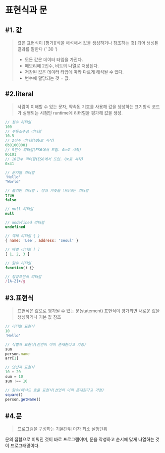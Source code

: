 # 표현식과 문

## #1. 값

> 값은 표현식이 [평가][식을 해석해서 값을 생성하거나 참조하는 것] 되어 생성된 결과를 말한다 (' 30 ')
>
> - 모든 값은 데이터 타입을 가진다.
> - 메모리에 2진수, 비트의 나열로 저장된다.
> - 저장된 값은 데이터 타입에 따라 다르게 해석될 수 있다.
> - 변수에 할당되는 것 = 값.



## #2.literal

> 사람이 이해할 수 있는
> 문자, 약속된 기호를 사용해 값을 생성하는 표기방식
> 코드가 실행되는 시점인 runtime에 리터럴을 평가해 값을 생성.

```js
// 정수 리터럴
100
// 부동소수점 리터럴
10.5
// 2진수 리터럴(0b로 시작)
0b01000001
// 8진수 리터럴(ES6에서 도입. 0o로 시작)
0o101
// 16진수 리터럴(ES6에서 도입. 0x로 시작)
0x41

// 문자열 리터럴
'Hello'
"World"

// 불리언 리터럴 : 참과 거짓을 나타내는 리터럴 
true
false

// null 리터럴
null

// undefined 리터럴
undefined

// 객체 리터럴 { }
{ name: 'Lee', address: 'Seoul' }

// 배열 리터럴 [ ]
[ 1, 2, 3 ]

// 함수 리터럴
function() {}

// 정규표현식 리터럴
/[A-Z]+/g
```



## #3.표현식

> 표현식은 값으로 평가될 수 있는 문(statement)
> 표현식이 평가되면 새로운 값을 생성하거나 기본 값 참조

```js
// 리터럴 표현식
10
'Hello'

// 식별자 표현식(선언이 이미 존재한다고 가정)
sum
person.name
arr[1]

// 연산자 표현식
10 + 20
sum = 10
sum !== 10

// 함수/메서드 호출 표현식(선언이 이미 존재한다고 가정)
square()
person.getName()
```



## #4.문

> 프로그램을 구성하는 기본단위 이자 최소 실행단위

문의 집합으로 이뤄진 것이 바로 프로그램이며, 문을 작성하고 순서에 맞게 나열하는 것이 프로그래밍이다.





